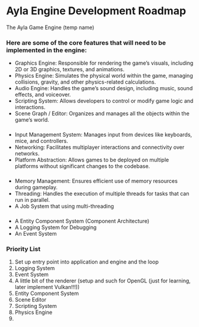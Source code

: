 # Ayla Engine Development Roadmap

The Ayla Game Engine (temp name) 

### Here are some of the core features that will need to be implemented in the engine:
* Graphics Engine: Responsible for rendering the game’s visuals, including 2D or 3D graphics, textures, and animations.
* Physics Engine: Simulates the physical world within the game, managing collisions, gravity, and other physics-related calculations.
* Audio Engine: Handles the game’s sound design, including music, sound effects, and voiceover.
* Scripting System: Allows developers to control or modify game logic and interactions.
* Scene Graph / Editor: Organizes and manages all the objects within the game’s world.
###

* Input Management System: Manages input from devices like keyboards, mice, and controllers.
* Networking: Facilitates multiplayer interactions and connectivity over networks.
* Platform Abstraction: Allows games to be deployed on multiple platforms without significant changes to the codebase.
###

* Memory Management: Ensures efficient use of memory resources during gameplay.
* Threading: Handles the execution of multiple threads for tasks that can run in parallel.
* A Job System that using multi-threading
###


* A Entity Component System (Component Architecture)
* A Logging System for Debugging
* An Event System



### Priority List
1. Set up entry point into application and engine and the loop
2. Logging System
3. Event System
4. A little bit of the renderer (setup and such for OpenGL (just for learning, later implement Vulkan!!!))
5. Entity Component System
6. Scene Editor
7. Scripting System
8. Physics Engine 
9. 